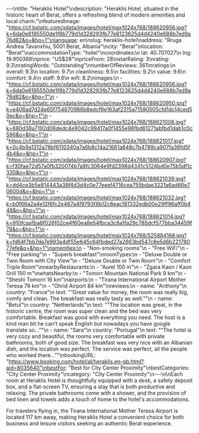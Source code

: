---\ntitle: "Heraklis Hotel"\ndescription: "Heraklis Hotel, situated in the historic heart of Berat, offers a refreshing blend of modern amenities and local charm."\nfeaturedImage: "https://cf.bstatic.com/xdata/images/hotel/max1024x768/188620956.jpg?k=6da0e8195550de1f8b779d1d328293fb77e8123625d4d4240e688b7ed9a76d82&o=&hp=1"\nlanguage: en\nslug: heraklis-hotel\naddress: "Rruga Andrea Tavanxhiu, 5001 Berat, Albania"\ncity: "Berat"\nlocation: "Berat"\naccommodationType: "hotel"\ncoordinates:\n  lat: 40.707027\n  lng: 19.950389\nprice: "US$28"\npriceFrom: 28\nstarRating: 3\nrating: 9.3\nratingWords: "Outstanding"\nnumberOfReviews: 361\nratings:\n  overall: 9.3\n  location: 9.7\n  cleanliness: 9.5\n  facilities: 9.2\n  value: 9.6\n  comfort: 9.4\n  staff: 9.6\n  wifi: 8.2\nimages:\n  - "https://cf.bstatic.com/xdata/images/hotel/max1024x768/188620956.jpg?k=6da0e8195550de1f8b779d1d328293fb77e8123625d4d4240e688b7ed9a76d82&o=&hp=1"\n  - "https://cf.bstatic.com/xdata/images/hotel/max1024x768/188620950.jpg?k=e406ad7d24e65f754670986b8edcf9e163af2315a71590505cfd1dc14ced50ec&o=&hp=1"\n  - "https://cf.bstatic.com/xdata/images/hotel/max1024x768/188621008.jpg?k=680d38a7192d06dedc4e9042c99417a0f1455e96fbd61271abfbd1dab1c0c596&o=&hp=1"\n  - "https://cf.bstatic.com/xdata/images/hotel/max1024x768/188621017.jpg?k=0c4b9a1312a78bf6110340a7a6b8c14a21661a848c7b4789ca907fa36fd5f4b4&o=&hp=1"\n  - "https://cf.bstatic.com/xdata/images/hotel/max1024x768/188620907.jpg?k=f30fae72d57a0fb320074b7a9fc3064e9fd2398d4341c5124bd0e75b5df1c330&o=&hp=1"\n  - "https://cf.bstatic.com/xdata/images/hotel/max1024x768/188621039.jpg?k=dd4ce3b5e814443a38f4d3d4c0e77eeef4716cea755bdae3221a6ad66e70600d&o=&hp=1"\n  - "https://cf.bstatic.com/xdata/images/hotel/max1024x768/188621032.jpg?k=b0f66a2a4e12f6fc2e467a4f9793f8b12c8eac181332edb00e29ff96aff0b448&o=&hp=1"\n  - "https://cf.bstatic.com/xdata/images/hotel/max1024x768/188621014.jpg?k=910fcaa1ba8f026f02ce4f60ea8e54fbca3c8a1fa29c785dcf577bba34459f78&o=&hp=1"\n  - "https://cf.bstatic.com/xdata/images/hotel/max1024x768/525884168.jpg?k=fd64f7bb7da7e993a4df55e645c64fbded27a2663bd547c8e5d6b22178077efe&o=&hp=1"\namenities:\n  - "Non-smoking rooms"\n  - "Free WiFi"\n  - "Free parking"\n  - "Superb breakfast"\nroomTypes:\n  - "Deluxe Double or Twin Room with City View"\n  - "Deluxe Double or Twin Room"\n  - "Comfort Triple Room"\nnearbyRestaurants:\n  - "Aurel 100 m"\n  - "Zgara Kaon / Kaon Grill 150 m"\nwhatsNearby:\n  - "Tomorr Mountain National Park 9 km"\n  - "Sheshi Tomorri 16 km"\nairports:\n  - "Tirana International Airport Mother Teresa 79 km"\n  - "Ohrid Airport 84 km"\nreviews:\n  - name: "Anthony"\n    country: "France"\n    text: "“Great value for money, the room was really big, comfy and clean. The breakfast was really tasty as well.”"\n  - name: "Betul"\n    country: "Netherlands"\n    text: "“The location was great, in the historic centre, the room was super clean and the bed was very comfortable. Breakfast was good with everything you need. The host is a kind man bit he can't speak English but nowadays you have google translate so...”"\n  - name: "Sara"\n    country: "Portugal"\n    text: "“The hotel is very cozy and beautiful, the rooms very comfortable with private bathrooms, both of good size. The breakfast was very nice with an Albanian dish, and the location was perfect. The service was perfect, all the people who worked there...”"\nbookingURL: "https://www.booking.com/hotel/al/heraklis.en-gb.html?aid=8035640"\nbestFor: "Best for City Center Proximity"\nbestCategories: "City Center Proximity"\ncategory: "City Center Proximity"\n---\n\nEach room at Heraklis Hotel is thoughtfully equipped with a desk, a safety deposit box, and a flat-screen TV, ensuring a stay that is both productive and relaxing. The private bathrooms come with a shower, and the provision of bed linen and towels adds a touch of home to the hotel's accommodations.

For travelers flying in, the Tirana International Mother Teresa Airport is located 117 km away, making Heraklis Hotel a convenient choice for both business and leisure visitors seeking an authentic Berat experience.